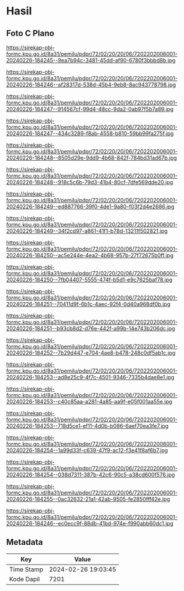 # Hasil

## Foto C Plano

https://sirekap-obj-formc.kpu.go.id/8a31/pemilu/pdpr/72/02/20/20/06/7202202006001-20240226-184245--9ea7b94c-3481-45dd-af90-6780f3bbbd8b.jpg

https://sirekap-obj-formc.kpu.go.id/8a31/pemilu/pdpr/72/02/20/20/06/7202202006001-20240226-184246--af28317d-538d-45b4-9eb8-8ac943778798.jpg

https://sirekap-obj-formc.kpu.go.id/8a31/pemilu/pdpr/72/02/20/20/06/7202202006001-20240226-184247--914567cf-99d4-48cc-9da2-0ab97f5b7a89.jpg

https://sirekap-obj-formc.kpu.go.id/8a31/pemilu/pdpr/72/02/20/20/06/7202202006001-20240226-184247--434c3289-f8ab-4558-b810-59bb99fa275f.jpg

https://sirekap-obj-formc.kpu.go.id/8a31/pemilu/pdpr/72/02/20/20/06/7202202006001-20240226-184248--8505d29e-9dd9-4b68-842f-784bd31ad67b.jpg

https://sirekap-obj-formc.kpu.go.id/8a31/pemilu/pdpr/72/02/20/20/06/7202202006001-20240226-184248--918c5c6b-79d3-41b4-80cf-7dfe569dde20.jpg

https://sirekap-obj-formc.kpu.go.id/8a31/pemilu/pdpr/72/02/20/20/06/7202202006001-20240226-184249--ed887766-39f0-4de1-9a80-f03f2d4e2686.jpg

https://sirekap-obj-formc.kpu.go.id/8a31/pemilu/pdpr/72/02/20/20/06/7202202006001-20240226-184249--34f2cd97-a861-41f1-b78d-13211f502821.jpg

https://sirekap-obj-formc.kpu.go.id/8a31/pemilu/pdpr/72/02/20/20/06/7202202006001-20240226-184250--ac5e244e-4ea2-4b68-957b-27f72675b0ff.jpg

https://sirekap-obj-formc.kpu.go.id/8a31/pemilu/pdpr/72/02/20/20/06/7202202006001-20240226-184250--7fb04407-5555-474f-b5d1-e9c7625baf78.jpg

https://sirekap-obj-formc.kpu.go.id/8a31/pemilu/pdpr/72/02/20/20/06/7202202006001-20240226-184251--70411d9f-6b1c-4aec-92f4-0d40a968df0b.jpg

https://sirekap-obj-formc.kpu.go.id/8a31/pemilu/pdpr/72/02/20/20/06/7202202006001-20240226-184251--b93cb8d2-d76e-442f-a99b-14e743b206dc.jpg

https://sirekap-obj-formc.kpu.go.id/8a31/pemilu/pdpr/72/02/20/20/06/7202202006001-20240226-184252--7b29d447-e704-4ae8-b478-248c0df5ab1c.jpg

https://sirekap-obj-formc.kpu.go.id/8a31/pemilu/pdpr/72/02/20/20/06/7202202006001-20240226-184253--ad8e25c9-4f7c-4501-9346-7335b4dae8e1.jpg

https://sirekap-obj-formc.kpu.go.id/8a31/pemilu/pdpr/72/02/20/20/06/7202202006001-20240226-184253--c40c85aa-a281-4a85-aa9f-e05f001aa55e.jpg

https://sirekap-obj-formc.kpu.go.id/8a31/pemilu/pdpr/72/02/20/20/06/7202202006001-20240226-184253--718d5ce1-ef11-4d0b-b086-6aef70ea3fe7.jpg

https://sirekap-obj-formc.kpu.go.id/8a31/pemilu/pdpr/72/02/20/20/06/7202202006001-20240226-184254--1a99d33f-c639-47f9-ac12-f3e41f8af6b7.jpg

https://sirekap-obj-formc.kpu.go.id/8a31/pemilu/pdpr/72/02/20/20/06/7202202006001-20240226-184254--038d7311-387b-42c6-90c5-a38cd600f576.jpg

https://sirekap-obj-formc.kpu.go.id/8a31/pemilu/pdpr/72/02/20/20/06/7202202006001-20240226-184255--0ac32632-21a1-42ab-9505-fe2850fff42e.jpg

https://sirekap-obj-formc.kpu.go.id/8a31/pemilu/pdpr/72/02/20/20/06/7202202006001-20240226-184246--ec0ecc9f-88db-41bd-974e-f990abb60dc1.jpg


## Metadata

| Key        | Value               |
| ---------- | ------------------- |
| Time Stamp | 2024-02-26 19:03:45 |
| Kode Dapil | 7201                |



